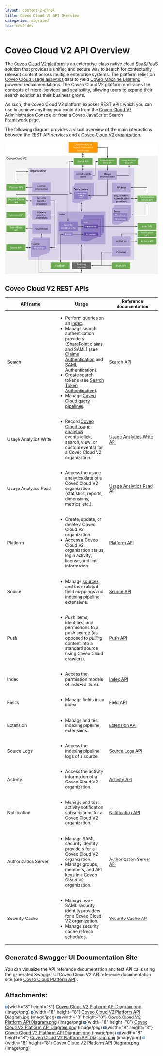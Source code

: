 ```yaml
---
layout: content-2-panel
title: Coveo Cloud V2 API Overview
categories: migrated
toc: ccv2-dev
---
```


# Coveo Cloud V2 API Overview

The [Coveo Cloud V2 platform](Glossary_37585054.html#Glossary-CoveoCloudV2Platform) is an enterprise-class native cloud SaaS/PaaS solution that provides a unified and secure way to search for contextually relevant content across multiple enterprise systems. The platform relies on [Coveo Cloud usage analytics](Glossary_37585054.html#Glossary-CoveoCloudUsageAnalytics) data to yield [Coveo Machine Learning](Glossary_37585054.html#Glossary-CoveoMachineLearning) powered recommendations. The Coveo Cloud V2 platform embraces the concepts of micro-services and scalability, allowing users to expand their search solution as their business grows.

As such, the Coveo Cloud V2 platform exposes REST APIs which you can use to achieve anything you could do from the [Coveo Cloud V2 Administration Console](http://www.coveo.com/go?dest=cloudhelp&lcid=9&context=302) or from a [Coveo JavaScript Search Framework](https://developers.coveo.com/display/JsSearchV1) page. 

The following diagram provides a visual overview of the main interactions between the REST API services and a [Coveo Cloud V2 organization](Glossary_37585054.html#Glossary-CoveoCloudV2Organization).

![](attachments/37584927/37552186.png)

## Coveo Cloud V2 REST APIs

<table>
<colgroup>
<col width="33%" />
<col width="33%" />
<col width="33%" />
</colgroup>
<thead>
<tr class="header">
<th>API name</th>
<th>Usage</th>
<th>Reference documentation</th>
</tr>
</thead>
<tbody>
<tr class="odd">
<td>Search</td>
<td><ul>
<li>Perform <a href="Glossary_37585054.html#Glossary-Query">queries</a> on an <a href="Glossary_37585054.html#Glossary-Index">index</a>.</li>
<li>Manage search authentication providers (SharePoint claims and SAML) (see <a href="Claims_Authentication">Claims Authentication</a> and <a href="SAML_Authentication">SAML Authentication</a>).</li>
<li>Create search tokens (see <a href="Search_Token_Authentication">Search Token Authentication</a>).</li>
<li>Manage <a href="Glossary_37585054.html#Glossary-CoveoCloudQueryPipeline">Coveo Cloud query pipelines</a>.</li>
</ul></td>
<td><a href="https://platform.cloud.coveo.com/docs?api=SearchApi">Search API</a></td>
</tr>
<tr class="even">
<td>Usage Analytics Write</td>
<td><ul>
<li>Record <a href="Glossary_37585054.html#Glossary-CoveoCloudUsageAnalytics">Coveo Cloud usage analytics</a> events (click, search, view, or custom events) for a Coveo Cloud V2 organization.</li>
</ul></td>
<td><a href="https://platform.cloud.coveo.com/docs?api=UsageAnalyticsWrite">Usage Analytics Write API</a></td>
</tr>
<tr class="odd">
<td>Usage Analytics Read</td>
<td><ul>
<li>Access the usage analytics data of a Coveo Cloud V2 organization (statistics, reports, dimensions, metrics, etc.).</li>
</ul></td>
<td><a href="https://platform.cloud.coveo.com/docs?api=UsageAnalyticsRead">Usage Analytics Read API</a></td>
</tr>
<tr class="even">
<td>Platform</td>
<td><ul>
<li>Create, update, or delete a Coveo Cloud V2 organization.</li>
<li>Access a Coveo Cloud V2 organization status, login activity, license, and limit information.</li>
</ul></td>
<td><a href="https://platform.cloud.coveo.com/docs?api=Platform">Platform API</a></td>
</tr>
<tr class="odd">
<td>Source</td>
<td><ul>
<li>Manage <a href="Glossary_37585054.html#Glossary-Source">sources</a> and their related field mappings and indexing pipeline extensions.</li>
</ul></td>
<td><a href="https://platform.cloud.coveo.com/docs?api=Source">Source API</a></td>
</tr>
<tr class="even">
<td>Push</td>
<td><ul>
<li><em>Push</em> items, identities, and permissions to a push source (as opposed to <em>pulling</em> content into a standard source using Coveo Cloud crawlers).</li>
</ul></td>
<td><a href="https://platform.cloud.coveo.com/docs?api=PushApi">Push API</a></td>
</tr>
<tr class="odd">
<td>Index</td>
<td><ul>
<li>Access the permission models of indexed items.</li>
</ul></td>
<td><a href="https://platform.cloud.coveo.com/docs?api=Index">Index API</a></td>
</tr>
<tr class="even">
<td>Fields</td>
<td><ul>
<li>Manage fields in an index.</li>
</ul></td>
<td><a href="https://platform.cloud.coveo.com/docs?api=Field">Field API</a></td>
</tr>
<tr class="odd">
<td>Extension</td>
<td><ul>
<li>Manage and test indexing pipeline extensions.</li>
</ul></td>
<td><a href="https://platform.cloud.coveo.com/docs?api=Extension">Extension API</a></td>
</tr>
<tr class="even">
<td>Source Logs</td>
<td><ul>
<li>Access the indexing pipeline logs of a source.</li>
</ul></td>
<td><a href="https://platform.cloud.coveo.com/docs?api=SourceLogsApi">Source Logs API</a></td>
</tr>
<tr class="odd">
<td>Activity</td>
<td><ul>
<li>Access the activity information of a Coveo Cloud V2 organization.</li>
</ul></td>
<td><a href="https://platform.cloud.coveo.com/docs?api=Activity">Activity API</a></td>
</tr>
<tr class="even">
<td>Notification</td>
<td><ul>
<li>Manage and test activity notification subscriptions for a Coveo Cloud V2 organization.</li>
</ul></td>
<td><a href="https://platform.cloud.coveo.com/docs?api=Notification">Notification API</a></td>
</tr>
<tr class="odd">
<td>Authorization Server</td>
<td><ul>
<li>Manage SAML security identity providers for a Coveo Cloud V2 organization.</li>
<li>Manage groups, members, and API keys in a Coveo Cloud V2 organization.</li>
</ul></td>
<td><a href="https://platform.cloud.coveo.com/docs?api=AuthorizationServer">Authorization Server API</a></td>
</tr>
<tr class="even">
<td>Security Cache</td>
<td><ul>
<li>Manage non-SAML security identity providers for a Coveo Cloud V2 organization.</li>
<li>Manage security cache refresh schedules.</li>
</ul></td>
<td><a href="https://platform.cloud.coveo.com/docs?api=SecurityCache">Security Cache API</a></td>
</tr>
</tbody>
</table>

## Generated Swagger UI Documentation Site

You can visualize the API reference documentation and test API calls using the generated Swagger UI Coveo Cloud V2 API reference documentation site (see [Coveo Cloud Platform API](https://platform.cloud.coveo.com/docs)).

## Attachments:

![](images/icons/bullet_blue.gif){width="8" height="8"} [Coveo Cloud V2 Platform API Diagram.png](attachments/37584927/37552242.png) (image/png)
![](images/icons/bullet_blue.gif){width="8" height="8"} [Coveo Cloud V2 Platform API Diagram.jpg](attachments/37584927/37552241.jpg) (image/jpeg)
![](images/icons/bullet_blue.gif){width="8" height="8"} [Coveo Cloud V2 Platform API Diagram.png](attachments/37584927/37552338.png) (image/png)
![](images/icons/bullet_blue.gif){width="8" height="8"} [Coveo Cloud V2 Platform API Diagram.png](attachments/37584927/37552362.png) (image/png)
![](images/icons/bullet_blue.gif){width="8" height="8"} [Coveo Cloud V2 Platform API Diagram.png](attachments/37584927/37552471.png) (image/png)
![](images/icons/bullet_blue.gif){width="8" height="8"} [Coveo Cloud V2 Platform API Diagram.png](attachments/37584927/37552634.png) (image/png)
![](images/icons/bullet_blue.gif){width="8" height="8"} [Coveo Cloud V2 Platform API Diagram.png](attachments/37584927/37552186.png) (image/png)

